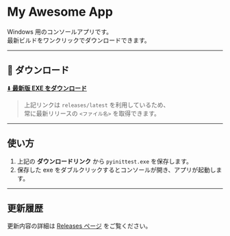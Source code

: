 # My Awesome App

Windows 用のコンソールアプリです。  
最新ビルドをワンクリックでダウンロードできます。

---

## 💾 ダウンロード

[⬇️ **最新版 EXE をダウンロード**]([https://github.com/joytasnet/pyinit/releases/latest/download/pyinsttest.exe])
> 上記リンクは `releases/latest` を利用しているため、  
> 常に最新リリースの `<ファイル名>` を取得できます。

---

## 使い方
1. 上記の **ダウンロードリンク** から `pyinittest.exe` を保存します。
2. 保存した exe をダブルクリックするとコンソールが開き、アプリが起動します。

---

## 更新履歴
更新内容の詳細は [Releases ページ](https://github.com/<ユーザー>/<リポジトリ>/releases/latest) をご覧ください。
